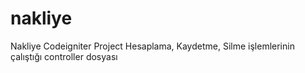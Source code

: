# nakliye
Nakliye
Codeigniter Project
Hesaplama, Kaydetme, Silme işlemlerinin çalıştığı controller dosyası 
